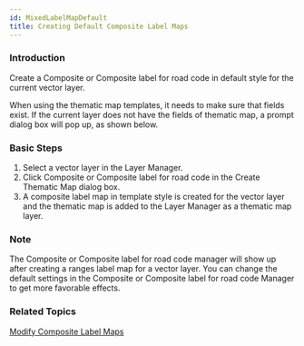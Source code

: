```yaml
---
id: MixedLabelMapDefault
title: Creating Default Composite Label Maps
---
```

### Introduction

Create a Composite or Composite label for road code in default style for the
current vector layer.

When using the thematic map templates, it needs to make sure that fields
exist. If the current layer does not have the fields of thematic map, a prompt
dialog box will pop up, as shown below.

### Basic Steps

1. Select a vector layer in the Layer Manager.
2. Click Composite or Composite label for road code in the Create Thematic Map dialog box.
3. A composite label map in template style is created for the vector layer and the thematic map is added to the Layer Manager as a thematic map layer.

### Note

The Composite or Composite label for road code manager will show up after creating a ranges label map for a vector layer. You can change the default settings in the Composite or Composite label for road code Manager to get more favorable effects.

### Related Topics

[Modify Composite Label Maps](MixedLabelMapDia)

